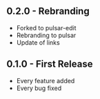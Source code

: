 ## 0.2.0 - Rebranding
* Forked to pulsar-edit
* Rebranding to pulsar
* Update of links

## 0.1.0 - First Release
* Every feature added
* Every bug fixed
